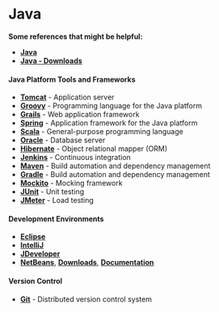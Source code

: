 # Java

**Some references that might be helpful:**

- **<a href="https://www.oracle.com/java/index.html" target="_blank" title="Java">Java</a>**
- **<a href="http://www.oracle.com/technetwork/java/javase/downloads/index.html" target="_blank" title="Java Downloads">Java - Downloads</a>**

#### Java Platform Tools and Frameworks

- **<a href="http://tomcat.apache.org/" target="_blank">Tomcat</a>** - Application server
- **<a href="http://groovy-lang.org/" target="_blank">Groovy</a>** - Programming language for the Java platform
- **<a href="https://grails.org/" target="_blank">Grails</a>** - Web application framework
- **<a href="https://spring.io/" target="_blank">Spring</a>** - Application framework for the Java platform
- **<a href="http://www.scala-lang.org/" target="_blank">Scala</a>** - General-purpose programming language
- **<a href="https://www.oracle.com/database/index.html" target="_blank">Oracle</a>** - Database server
- **<a href="http://hibernate.org/" target="_blank">Hibernate</a>** - Object relational mapper (ORM)
- **<a href="https://jenkins.io/" target="_blank">Jenkins</a>** - Continuous integration
- **<a href="https://maven.apache.org/" target="_blank">Maven</a>** - Build automation and dependency management
- **<a href="https://gradle.org/" target="_blank">Gradle</a>** - Build automation and dependency management
- **<a href="http://mockito.org/" target="_blank">Mockito</a>** - Mocking framework
- **<a href="http://junit.org/junit4/" target="_blank">JUnit</a>** - Unit testing
- **<a href="http://jmeter.apache.org/" target="_blank">JMeter</a>** - Load testing

#### Development Environments

- **<a href="https://eclipse.org/" target="_blank" title="Eclipse">Eclipse</a>**
- **<a href="https://www.jetbrains.com/idea/" target="_blank" title="IntelliJ">IntelliJ</a>**
- **<a href="http://www.oracle.com/technetwork/developer-tools/jdev/overview/index.html" target="_blank" title="JDeveloper">JDeveloper</a>**
- **<a href="https://netbeans.org/" target="_blank" title="NetBeans">NetBeans</a>**, **<a href="https://netbeans.org/downloads/" target="_blank" title="NetBeans Downloads">Downloads</a>**, **<a href="https://netbeans.org/kb/index.html" target="_blank" title="NetBeans Documentation">Documentation</a>** 

#### Version Control

- **<a href="https://git-scm.com/" target="_blank">Git</a>** - Distributed version control system
 
